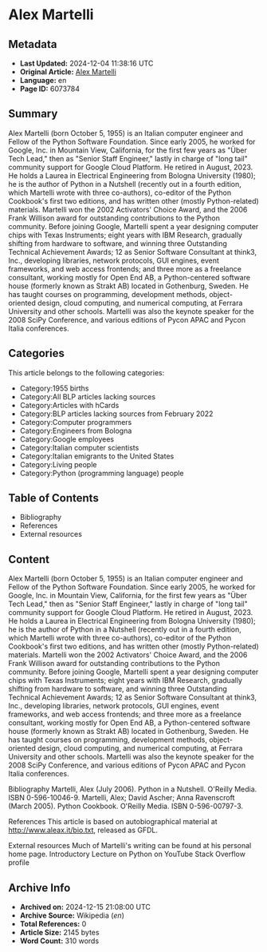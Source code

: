 # Alex Martelli

## Metadata
- **Last Updated:** 2024-12-04 11:38:16 UTC
- **Original Article:** [Alex Martelli](https://en.wikipedia.org/wiki/Alex_Martelli)
- **Language:** en
- **Page ID:** 6073784

## Summary
Alex Martelli (born October 5, 1955) is an Italian computer engineer and Fellow of the Python Software Foundation. Since early 2005, he worked for Google, Inc. in Mountain View, California, for the first few years as "Über Tech Lead," then as "Senior Staff Engineer," lastly in charge of "long tail" community support for Google Cloud Platform. He retired in August, 2023.
He holds a Laurea in Electrical Engineering from Bologna University (1980); he is the author of Python in a Nutshell (recently out in a fourth edition, which Martelli wrote with three co-authors), co-editor of the Python Cookbook's first two editions, and has written other (mostly Python-related) materials. Martelli won the 2002 Activators' Choice Award, and the 2006 Frank Willison award for outstanding contributions to the Python community.
Before joining Google, Martelli spent a year designing computer chips with Texas Instruments; eight years with IBM Research, gradually shifting from hardware to software, and winning three Outstanding Technical Achievement Awards; 12 as Senior Software Consultant at think3, Inc., developing libraries, network protocols, GUI engines, event frameworks, and web access frontends; and three more as a freelance consultant, working mostly for Open End AB, a Python-centered software house (formerly known as Strakt AB) located in Gothenburg, Sweden.
He has taught courses on programming, development methods, object-oriented design, cloud computing, and numerical computing, at Ferrara University and other schools. Martelli was also the keynote speaker for the 2008 SciPy Conference, and various editions of Pycon APAC and Pycon Italia conferences.

## Categories
This article belongs to the following categories:

- Category:1955 births
- Category:All BLP articles lacking sources
- Category:Articles with hCards
- Category:BLP articles lacking sources from February 2022
- Category:Computer programmers
- Category:Engineers from Bologna
- Category:Google employees
- Category:Italian computer scientists
- Category:Italian emigrants to the United States
- Category:Living people
- Category:Python (programming language) people

## Table of Contents

- Bibliography
- References
- External resources

## Content

Alex Martelli (born October 5, 1955) is an Italian computer engineer and Fellow of the Python Software Foundation. Since early 2005, he worked for Google, Inc. in Mountain View, California, for the first few years as "Über Tech Lead," then as "Senior Staff Engineer," lastly in charge of "long tail" community support for Google Cloud Platform. He retired in August, 2023.
He holds a Laurea in Electrical Engineering from Bologna University (1980); he is the author of Python in a Nutshell (recently out in a fourth edition, which Martelli wrote with three co-authors), co-editor of the Python Cookbook's first two editions, and has written other (mostly Python-related) materials. Martelli won the 2002 Activators' Choice Award, and the 2006 Frank Willison award for outstanding contributions to the Python community.
Before joining Google, Martelli spent a year designing computer chips with Texas Instruments; eight years with IBM Research, gradually shifting from hardware to software, and winning three Outstanding Technical Achievement Awards; 12 as Senior Software Consultant at think3, Inc., developing libraries, network protocols, GUI engines, event frameworks, and web access frontends; and three more as a freelance consultant, working mostly for Open End AB, a Python-centered software house (formerly known as Strakt AB) located in Gothenburg, Sweden.
He has taught courses on programming, development methods, object-oriented design, cloud computing, and numerical computing, at Ferrara University and other schools. Martelli was also the keynote speaker for the 2008 SciPy Conference, and various editions of Pycon APAC and Pycon Italia conferences.

Bibliography
Martelli, Alex (July 2006). Python in a Nutshell. O'Reilly Media. ISBN 0-596-10046-9.
Martelli, Alex; David Ascher; Anna Ravenscroft (March 2005). Python Cookbook. O'Reilly Media. ISBN 0-596-00797-3.

References
This article is based on autobiographical material at http://www.aleax.it/bio.txt, released as GFDL.

External resources
Much of Martelli's writing can be found at his personal home page.
Introductory Lecture on Python on YouTube
Stack Overflow profile

## Archive Info
- **Archived on:** 2024-12-15 21:08:00 UTC
- **Archive Source:** Wikipedia (_en_)
- **Total References:** 0
- **Article Size:** 2145 bytes
- **Word Count:** 310 words
